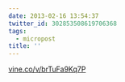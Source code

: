 ```yaml
---
date: 2013-02-16 13:54:37
twitter_id: 302853508619706368
tags:
  - micropost
title: ''
---
```


[vine.co/v/brTuFa9Kq7P](http://vine.co/v/brTuFa9Kq7P)
